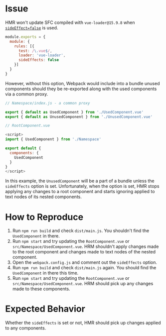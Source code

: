 # Issue

HMR won't update SFC compiled with `vue-loader@15.9.8` when [`sideEffect=false`](https://webpack.js.org/guides/tree-shaking/#clarifying-tree-shaking-and-sideeffects) is used.

```js
module.exports = {
  module: {
    rules: [{
      test: /\.vue$/,
      loader: 'vue-loader',
      sideEffects: false
    }]
  }
}
```


However, without this option, Webpack would include into a bundle unused components should they be re-exported along with the used components via a common proxy.


```js
// Namespace/index.js - a common proxy

export { default as UsedComponent } from './UsedComponent.vue'
export { default as UnusedComponent } from './UnusedComponent.vue'
```

```js
// RootComponent.vue

<script>
import { UsedComponent } from './Namespace'

export default {
  components: {
    UsedComponent
  }
}
</script>

```

In this example, the `UnusedComponent` will be a part of a bundle unless the `sideEffects` option is set.
Unfortunately, when the option is set, HMR stops applying any changes to a root component and starts ignoring applied to text nodes of its nested components.

# How to Reproduce

1. Run `npm run build` and check `dist/main.js`. You shouldn't find the `UsedComponent` in there.
2. Run `npm start` and try updating the `RootComponent.vue` or `src/Namespace/UsedComponent.vue`. HRM shouldn't apply changes made to the root component and changes made to text nodes of the nested component.
3. Open the `webpack.config.js` and comment out the `sideEffects` option.
4. Run `npm run build` and check `dist/main.js` again. You should find the `UsedComponent` in there this time.
5. Run `npm start` and try updating the `RootComponent.vue` or `src/Namespace/UsedComponent.vue`. HRM should pick up any changes made to these components.

# Expected Behavior

Whether the `sideEffects` is set or not, HMR should pick up changes applied to any components.
